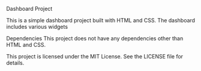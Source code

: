 Dashboard Project

This is a simple dashboard project built with HTML and CSS. The dashboard includes various widgets


Dependencies
This project does not have any dependencies other than HTML and CSS.


This project is licensed under the MIT License. See the LICENSE file for details.

